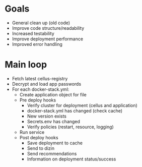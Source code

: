 # Goals

* General clean up (old code)
* Improve code structure/readability
* Increased testability
* Improve deployment performance
* Improved error handling

# Main loop

* Fetch latest cellus-registry
* Decrypt and load app passwords
* For each docker-stack.yml:
    * Create application object for file
    * Pre deploy hooks
        * Verify cluster for deployment (cellus and application)
        * docker-stack.yml has changed (check cache)
        * New version exists
        * Secrets.env has changed
        * Verify policies (restart, resource, logging)
    * Run service
    * Post deploy hooks
        * Save deployment to cache
        * Send to dizin
        * Send recommendations
        * Information on deployment status/success
